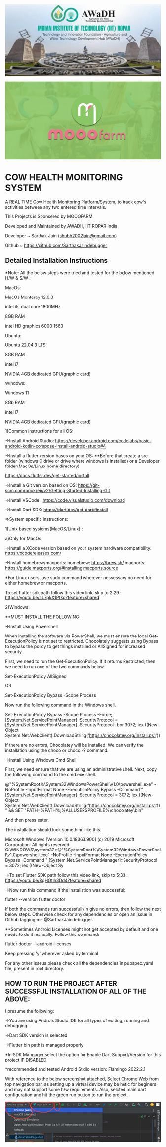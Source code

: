 ![App Screenshot](assets/images/awadh_banner.jpeg?text=App+Screenshot+Here)


![App Screenshot](assets/images/mooofarm_banner.jpeg?text=App+Screenshot+Here)




# COW HEALTH MONITORING SYSTEM

A REAL TIME Cow Health Monitoring Platform/System, to track cow's activities between any two entered time intervals. 

This Projects is Sponsered by MOOOFARM

Developed and Maintained by AWADH, IIT ROPAR India

Developer ~ Sarthak Jain (shubh2002jain@gmail.com)

Github ~ https://github.com/SarthakJaindebugger



## Detailed Installation Instructions

*Note: All the below steps were tried and tested for the below mentioned H/W & S/W :

MacOs:

MacOs Monterey 12.6.8

intel i5, dual core 1800MHz

8GB RAM

intel HD graphics 6000 1563

Ubuntu:

Ubuntu 22.04.3 LTS

8GB RAM

intel i7 

NVIDIA 4GB dedicated GPU(graphic card)

Windows:

Windows 11

8Gb RAM

intel i7

NVIDIA 4GB dedicated GPU(graphic card)


1)Common instructions for all OS:

->Install Android Studio:
https://developer.android.com/codelabs/basic-android-kotlin-compose-install-android-studio#4


->Install a flutter version bases on your OS:
**Before that create a src folder (windows C drive or drive where windows is installed) or a Developer folder(MacOs/Linux home directory)

https://docs.flutter.dev/get-started/install

->Install a Git version based on OS:
https://git-scm.com/book/en/v2/Getting-Started-Installing-Git

->Install VSCode :
https://code.visualstudio.com/download

->Install Dart SDK:
https://dart.dev/get-dart#install


=>System specific instructions:

1)Unix based systems(MacOS/Linux) :

a)Only for MacOs

->Install a XCode version based on your system hardware compatibility:
https://xcodereleases.com/


->Install homebrew/macports:
homebrew: https://brew.sh/
macports: https://guide.macports.org/#installing.macports.source

*For Linux users, use sudo command wherever nessessary no need for either homebrew or macports.


To set flutter sdk path follow this video link, skip to 2:29 :
https://youtu.be/hL7pkX1Pfko?feature=shared






2)Windows:

**MUST INSTALL THE FOLLOWING:

->Install Using Powershell

When installing the software via PowerShell, we must ensure the local Get-ExecutionPolicy is not set to restricted. Chocolately suggests using Bypass to bypass the policy to get things installed or AllSigned for increased security.

First, we need to run the Get-ExecutionPolicy. If it returns Restricted, then we need to run one of the two commands below.

Set-ExecutionPolicy AllSigned

OR

Set-ExecutionPolicy Bypass -Scope Process

Now run the following command in the Windows shell.

Set-ExecutionPolicy Bypass -Scope Process -Force; [System.Net.ServicePointManager]::SecurityProtocol = [System.Net.ServicePointManager]::SecurityProtocol -bor 3072; iex ((New-Object System.Net.WebClient).DownloadString('https://chocolatey.org/install.ps1'))

If there are no errors, Chocolatey will be installed. We can verify the installation using the choco or choco -? command.

->Install Using Windows Cmd Shell

First, we need ensure that we are using an administrative shell.
Next, copy the following command to the cmd.exe shell.

@"%SystemRoot%\System32\WindowsPowerShell\v1.0\powershell.exe" -NoProfile -InputFormat None -ExecutionPolicy Bypass -Command " [System.Net.ServicePointManager]::SecurityProtocol = 3072; iex ((New-Object System.Net.WebClient).DownloadString('https://chocolatey.org/install.ps1'))" && SET "PATH=%PATH%;%ALLUSERSPROFILE%\chocolatey\bin"

And then press enter.

The installation should look something like this.

Microsoft Windows [Version 10.0.18363.900] (c) 2019 Microsoft Corporation. All rights reserved. C:\WINDOWS\system32>@"%SystemRoot%\System32\WindowsPowerShell\v1.0\powershell.exe" -NoProfile -InputFormat None -ExecutionPolicy Bypass -Command " [System.Net.ServicePointManager]::SecurityProtocol = 3072; iex ((New-Object Sy




->To set Flutter SDK path follow this video link, skip to 5:33 :
https://youtu.be/BqHOtlh3Dd4?feature=shared







->Now run this command if the installation was successful:

flutter --version
flutter doctor


If both the commands run successfully n give no errors, then follow the next below steps. Otherwise check for any dependencies or open an issue in Github tagging me @SarthakJaindebugger.

**Sometimes Android Licenses might not get accepted by default and one needs to do it manually. Follow this command:

flutter doctor --android-licenses

Keep pressing 'y' wherever asked by terminal

For any other isseus please check all the dependencies in pubspec.yaml file, present in root directory.




    
## HOW TO RUN THE PROJECT AFTER SUCCESSFUL INSTALLATION OF ALL OF THE ABOVE:

I presume the following:

->You are using Androis Studio IDE for all types of editing, running and debugging.

->Dart SDK version is selected 

->Flutter bin path is managed properly 

*In SDK Mangager select the option for Enable Dart Support/Version for this project IF DISABLED


*recommended and tested Android Stidio version: Flamingo 2022.2.1

With reference to the below screenshot attached, Select Chrome Web from top navigation bar, as setting up a virtual device may be hetic for beginers and may not support some h/w requirements. Also, selcted main.dart configuration and hit the green run button to run the project.



![App Screenshot](assets/images/ASIDE.gif?text=App+Screenshot+Here)


